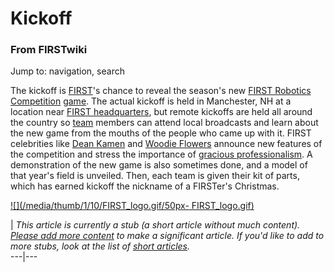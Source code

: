 # Kickoff

### From FIRSTwiki

Jump to: navigation, search

The kickoff is [FIRST](first)'s chance to reveal the
season's new [FIRST Robotics
Competition](FIRST_Robotics_Competition "FIRST Robotics
Competition" ) [game](Game "Game" ). The actual kickoff is held in
Manchester, NH at a location near [FIRST
headquarters](FIRST_headquarters "FIRST headquarters" ), but remote
kickoffs are held all around the country so [team](Team "Team" )
members can attend local broadcasts and learn about the new game from the
mouths of the people who came up with it. FIRST celebrities like [Dean
Kamen](Dean_Kamen "Dean Kamen" ) and [Woodie
Flowers](Woodie_Flowers "Woodie Flowers" ) announce new features of
the competition and stress the importance of [gracious
professionalism](Gracious_professionalism "Gracious
professionalism" ). A demonstration of the new game is also sometimes done,
and a model of that year's field is unveiled. Then, each team is given their
kit of parts, which has earned kickoff the nickname of a FIRSTer's Christmas.

  

[![](/media/thumb/1/10/FIRST_logo.gif/50px-
FIRST_logo.gif)](Image:FIRST_logo.gif "" )

|  _This article is currently a stub (a short article without much content).
[Please add more
content](http://www.firstwiki.net/index.php?title=Kickoff&action=edit
"http://www.firstwiki.net/index.php?title=Kickoff&action=edit" ) to make a
significant article. If you'd like to add to more stubs, look at the list of
[short articles](Special:Shortpages "Special:Shortpages" )._  
---|---  
  
